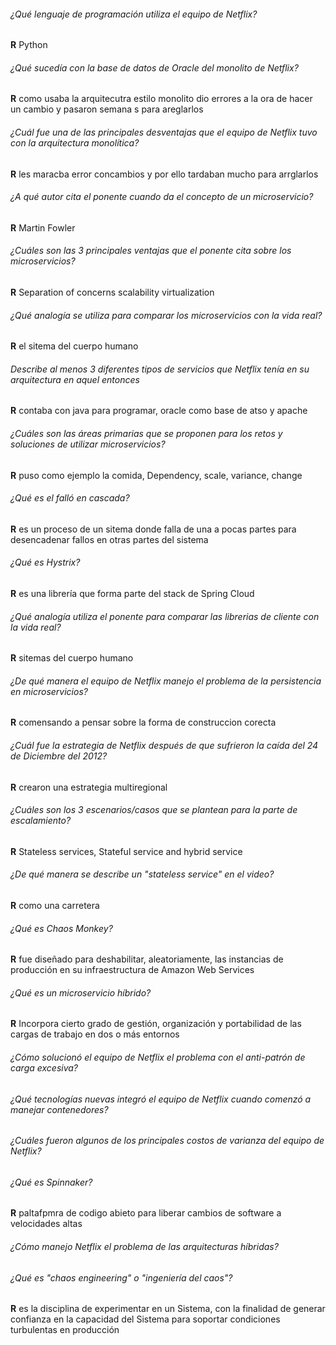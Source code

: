 ###### ¿Qué lenguaje de programación utiliza el equipo de Netflix?
**R** Python

###### ¿Qué sucedía con la base de datos de Oracle del monolito de Netflix?
**R** como usaba la arquitecutra estilo monolito dio errores a la ora de hacer un cambio y pasaron semana s para areglarlos 

######  ¿Cuál fue una de las principales desventajas que el equipo de Netflix tuvo con la arquitectura monolítica?
**R** les maracba error concambios y por ello tardaban mucho para arrglarlos 

###### ¿A qué autor cita el ponente cuando da el concepto de un microservicio?
**R**  Martin Fowler
###### ¿Cuáles son las 3 principales ventajas que el ponente cita sobre los microservicios?
**R** Separation of concerns scalability virtualization

###### ¿Qué analogía se utiliza para comparar los microservicios con la vida real?
**R** el sitema del cuerpo humano 

###### Describe al menos 3 diferentes tipos de servicios que Netflix tenía en su arquitectura en aquel entonces
**R** contaba con java para programar, oracle como base de atso y apache

###### ¿Cuáles son las áreas primarias que se proponen para los retos y soluciones de utilizar microservicios?
**R** puso como ejemplo la comida, Dependency, scale, variance, change

###### ¿Qué es el falló en cascada?
**R** es un proceso de un sitema donde falla de una a pocas partes para desencadenar fallos en otras partes del sistema 

###### ¿Qué es Hystrix?
**R** es una librería que forma parte del stack de Spring Cloud

###### ¿Qué analogía utiliza el ponente para comparar las librerias de cliente con la vida real?
**R** sitemas del cuerpo humano 

###### ¿De qué manera el equipo de Netflix manejo el problema de la persistencia en microservicios?
**R** comensando a pensar sobre la forma de construccion corecta 

###### ¿Cuál fue la estrategia de Netflix después de que sufrieron la caída del 24 de Diciembre del 2012?
**R**
crearon una estrategia multiregional 

###### ¿Cuáles son los 3 escenarios/casos que se plantean para la parte de escalamiento?
**R** Stateless services, Stateful service and hybrid service 

###### ¿De qué manera se describe un "stateless service" en el video?
**R** como una carretera 

###### ¿Qué es Chaos Monkey?
**R** fue diseñado para deshabilitar, aleatoriamente, las instancias de producción en su infraestructura de Amazon Web Services

###### ¿Qué es un microservicio híbrido?
**R** Incorpora cierto grado de gestión, organización y portabilidad de las cargas de trabajo en dos o más entornos

###### ¿Cómo solucionó el equipo de Netflix el problema con el anti-patrón de carga excesiva?

###### ¿Qué tecnologías nuevas integró el equipo de Netflix cuando comenzó a manejar contenedores?

###### ¿Cuáles fueron algunos de los principales costos de varianza del equipo de Netflix?

###### ¿Qué es Spinnaker?
**R** paltafpmra de codigo abieto para liberar cambios de software a velocidades altas 

###### ¿Cómo manejo Netflix el problema de las arquitecturas híbridas?

###### ¿Qué es "chaos engineering" o "ingeniería del caos"?
**R** es la disciplina de experimentar en un Sistema, con la finalidad de generar confianza en la capacidad del Sistema para soportar condiciones turbulentas en producción